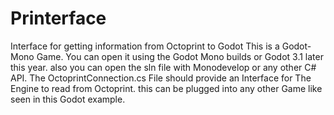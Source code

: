 # Printerface
Interface for getting information from Octoprint to Godot
This is a Godot-Mono Game. You can open it using the Godot Mono builds or Godot 3.1 later this year. also you can open the sln file with Monodevelop or any other C# API.
The OctoprintConnection.cs File should provide an Interface for The Engine to read from Octoprint. this can be plugged into any other Game like seen in this Godot example.
